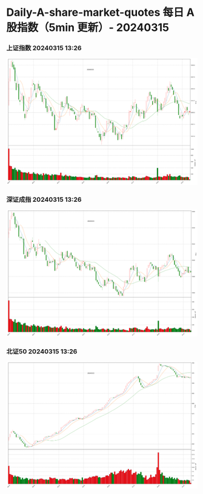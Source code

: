 
# Daily-A-share-market-quotes 每日 A 股指数（5min 更新）- 20240315

### 上证指数 20240315 13:26
![](./fig/2024/3/20240315-sh000001.png)

### 深证成指 20240315 13:26
![](./fig/2024/3/20240315-sz399001.png)

### 北证50 20240315 13:26
![](./fig/2024/3/20240315-bj899050.png)
